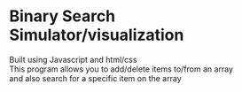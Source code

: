 <h1>Binary Search Simulator/visualization</h1>
Built using Javascript and html/css<br>
This program allows you to add/delete items to/from an array <br/>
and also search for a specific item on the array
